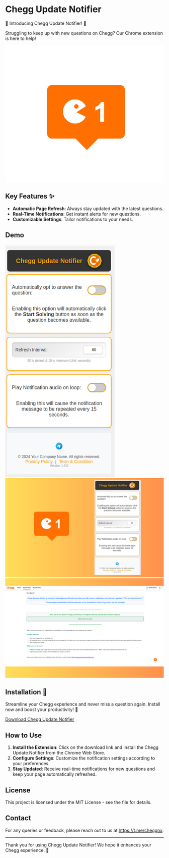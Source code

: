 # Chegg Update Notifier

🚀 Introducing Chegg Update Notifier! 🚀

Struggling to keep up with new questions on Chegg? Our Chrome extension is here to help!

![Logo](icon.png)

## Key Features ✨

- **Automatic Page Refresh**: Always stay updated with the latest questions.
- **Real-Time Notifications**: Get instant alerts for new questions.
- **Customizable Settings**: Tailor notifications to your needs.

## Demo

![Demo Image](demo-image1.png)
![Demo Image](demo-image2.png)
![Demo Image](demo-image3.png)

## Installation 🔗

Streamline your Chegg experience and never miss a question again. Install now and boost your productivity! 💪

[Download Chegg Update Notifier](https://chromewebstore.google.com/detail/chegg-update-notifier/kdbfadpcdadkaflcplcpglibdfclpljb)

## How to Use

1. **Install the Extension**: Click on the download link and install the Chegg Update Notifier from the Chrome Web Store.
2. **Configure Settings**: Customize the notification settings according to your preferences.
3. **Stay Updated**: Receive real-time notifications for new questions and keep your page automatically refreshed.


## License

This project is licensed under the MIT License - see the  file for details.

## Contact

For any queries or feedback, please reach out to us at https://t.me/cheggnx.

---

Thank you for using Chegg Update Notifier! We hope it enhances your Chegg experience. 🚀
